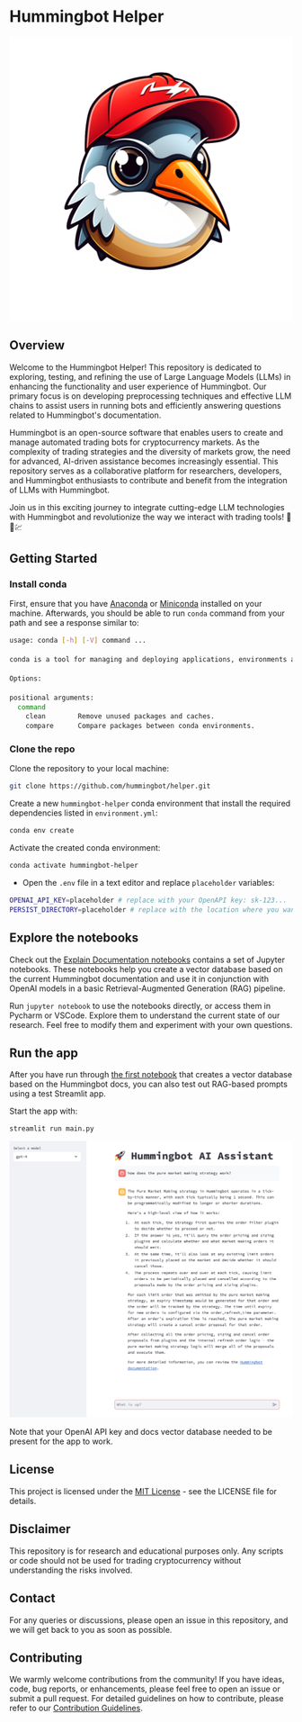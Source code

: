# Hummingbot Helper

![](./hummingbot-helper-logo.png)

## Overview

Welcome to the Hummingbot Helper! This repository is dedicated to exploring, testing, and refining the use of Large Language Models (LLMs) in enhancing the functionality and user experience of Hummingbot. Our primary focus is on developing preprocessing techniques and effective LLM chains to assist users in running bots and efficiently answering questions related to Hummingbot's documentation.

Hummingbot is an open-source software that enables users to create and manage automated trading bots for cryptocurrency markets. As the complexity of trading strategies and the diversity of markets grow, the need for advanced, AI-driven assistance becomes increasingly essential. This repository serves as a collaborative platform for researchers, developers, and Hummingbot enthusiasts to contribute and benefit from the integration of LLMs with Hummingbot.

Join us in this exciting journey to integrate cutting-edge LLM technologies with Hummingbot and revolutionize the way we interact with trading tools! 🚀🤖💹

## Getting Started

### Install conda

First, ensure that you have [Anaconda](https://www.anaconda.com/) or [Miniconda](https://docs.conda.io/en/latest/miniconda.html) installed on your machine. Afterwards, you should be able to run `conda` command from your path and see a response similar to:
```bash
usage: conda [-h] [-V] command ...

conda is a tool for managing and deploying applications, environments and packages.

Options:

positional arguments:
  command
    clean        Remove unused packages and caches.
    compare      Compare packages between conda environments.
```

### Clone the repo

Clone the repository to your local machine:
```bash
git clone https://github.com/hummingbot/helper.git
```

Create a new `hummingbot-helper` conda environment that install the required dependencies listed in `environment.yml`:
```bash
conda env create
```

Activate the created conda environment:
```bash
conda activate hummingbot-helper
```

* Open the `.env` file in a text editor and replace `placeholder` variables:
```bash
OPENAI_API_KEY=placeholder # replace with your OpenAPI key: sk-123...
PERSIST_DIRECTORY=placeholder # replace with the location where you want to save the vector database: /Users/your_name/helper/vector_stores
```

## Explore the notebooks

Check out the [Explain Documentation notebooks](./research_notebooks/explain_documentation/) contains a set of Jupyter notebooks. These notebooks help you create a vector database based on the current Hummingbot documentation and use it in conjunction with OpenAI models in a basic Retrieval-Augmented Generation (RAG) pipeline.

Run `jupyter notebook` to use the notebooks directly, or access them in Pycharm or VSCode. Explore them to understand the current state of our research. Feel free to modify them and experiment with your own questions.

## Run the app

After you have run through [the first notebook](./research_notebooks/explain_documentation/01_load_hummingbot_docs.ipynb) that creates a vector database based on the Hummingbot docs, you can also test out RAG-based prompts using a test Streamlit app.

Start the app with:
```bash
streamlit run main.py
```

![](./assistant-demo.png)

Note that your OpenAI API key and docs vector database needed to be present for the app to work.

## License

This project is licensed under the [MIT License](LICENSE) - see the LICENSE file for details.

## Disclaimer

This repository is for research and educational purposes only. Any scripts or code should not be used for trading cryptocurrency without understanding the risks involved.

## Contact

For any queries or discussions, please open an issue in this repository, and we will get back to you as soon as possible.

## Contributing

We warmly welcome contributions from the community! If you have ideas, code, bug reports, or enhancements, please feel free to open an issue or submit a pull request. For detailed guidelines on how to contribute, please refer to our [Contribution Guidelines](https://hummingbot.org/developers/contributions/).

